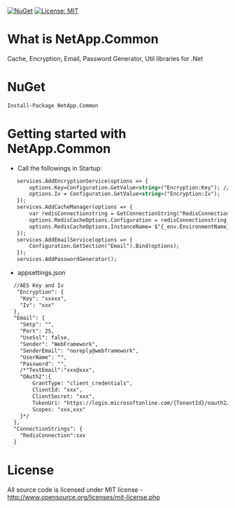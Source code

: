 [![NuGet](https://img.shields.io/nuget/v/NetApp.Common.svg)](https://www.nuget.org/packages/NetApp.Common)
[![License: MIT](https://img.shields.io/badge/License-MIT-green.svg)](LICENSE)

# What is NetApp.Common

Cache, Encryption, Email, Password Generator, Util libraries for .Net

# NuGet
```xml
Install-Package NetApp.Common
```
# Getting started with NetApp.Common

  * Call the followings in Startup:  
  ```xml
     services.AddEncryptionService(options => {
         options.Key=Configuration.GetValue<string>("Encryption:Key"); //32 bytes key
         options.Iv = Configuration.GetValue<string>("Encryption:Iv");
     });
     services.AddCacheManager(options => {
         var redisConnectionstring = GetConnectionString("RedisConnection"); 
         options.RedisCacheOptions.Configuration = redisConnectionstring;
         options.RedisCacheOptions.InstanceName= $"{_env.EnvironmentName}/{Configuration.GetValue<string>("AppSettings:Application:Name")}/";
     });
     services.AddEmailService(options => {
         Configuration.GetSection("Email").Bind(options);
     });
     services.AddPasswordGenerator();
  ```
 * appsettings.json
 ```xml
   //AES Key and Iv
    "Encryption": {
     "Key": "xxxxx",
     "Iv": "xxx"
   },
   "Email": {
     "Smtp": "",
     "Port": 25,
     "UseSsl": false,
     "Sender": "WebFramework",
     "SenderEmail": "noreply@webframework",
     "UserName": "",
     "Password": "",
     /*"TestEmail":"xxx@xxx",
     "OAuth2":{
         GrantType: "client_credentials",
         ClientId: "xxx",
         ClientSecret: "xxx",
         TokenUri: "https://login.microsoftonline.com/{TenantId}/oauth2/v2.0/token",
         Scopes: "xxx,xxx"
     }*/
   },
   "ConnectionStrings": {
     "RedisConnection":xxx
   }
  ```
# License
All source code is licensed under MIT license - http://www.opensource.org/licenses/mit-license.php
